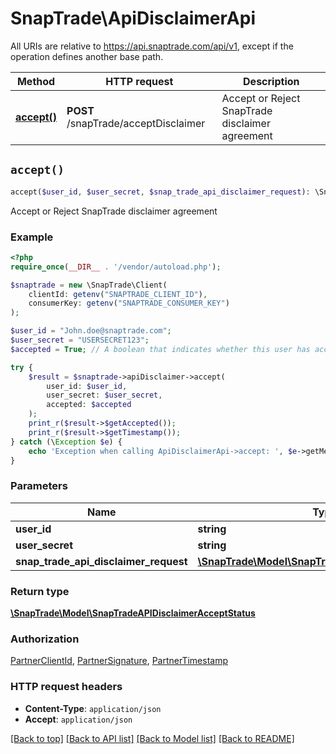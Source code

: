 # SnapTrade\ApiDisclaimerApi

All URIs are relative to https://api.snaptrade.com/api/v1, except if the operation defines another base path.

| Method | HTTP request | Description |
| ------------- | ------------- | ------------- |
| [**accept()**](ApiDisclaimerApi.md#accept) | **POST** /snapTrade/acceptDisclaimer | Accept or Reject SnapTrade disclaimer agreement |


## `accept()`

```php
accept($user_id, $user_secret, $snap_trade_api_disclaimer_request): \SnapTrade\Model\SnapTradeAPIDisclaimerAcceptStatus
```

Accept or Reject SnapTrade disclaimer agreement

### Example

```php
<?php
require_once(__DIR__ . '/vendor/autoload.php');

$snaptrade = new \SnapTrade\Client(
    clientId: getenv("SNAPTRADE_CLIENT_ID"),
    consumerKey: getenv("SNAPTRADE_CONSUMER_KEY")
);

$user_id = "John.doe@snaptrade.com";
$user_secret = "USERSECRET123";
$accepted = True; // A boolean that indicates whether this user has accepted the disclaimer or not.

try {
    $result = $snaptrade->apiDisclaimer->accept(
        user_id: $user_id, 
        user_secret: $user_secret, 
        accepted: $accepted
    );
    print_r($result->$getAccepted());
    print_r($result->$getTimestamp());
} catch (\Exception $e) {
    echo 'Exception when calling ApiDisclaimerApi->accept: ', $e->getMessage(), PHP_EOL;
}
```

### Parameters

| Name | Type | Description  | Notes |
| ------------- | ------------- | ------------- | ------------- |
| **user_id** | **string**|  | |
| **user_secret** | **string**|  | |
| **snap_trade_api_disclaimer_request** | [**\SnapTrade\Model\SnapTradeApiDisclaimerRequest**](../Model/SnapTradeApiDisclaimerRequest.md)|  | |

### Return type

[**\SnapTrade\Model\SnapTradeAPIDisclaimerAcceptStatus**](../Model/SnapTradeAPIDisclaimerAcceptStatus.md)

### Authorization

[PartnerClientId](../../README.md#PartnerClientId), [PartnerSignature](../../README.md#PartnerSignature), [PartnerTimestamp](../../README.md#PartnerTimestamp)

### HTTP request headers

- **Content-Type**: `application/json`
- **Accept**: `application/json`

[[Back to top]](#) [[Back to API list]](../../README.md#endpoints)
[[Back to Model list]](../../README.md#models)
[[Back to README]](../../README.md)
